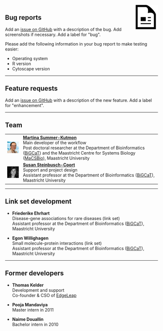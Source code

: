 <img src="../images/citation.png" width="80" align="right"/>

## Bug reports
Add an [issue on GitHub](https://github.com/BiGCAT-UM/Transcriptomics_Metabolomics_Analysis/issues) with a description of the bug.
 Add screenshots if necessary. Add a label for "bug".

Please add the following information in your bug report to make testing easier:
* Operating system
* R version
* Cytoscape version

***

## Feature requests
Add an [issue on GitHub](https://github.com/BiGCAT-UM/Transcriptomics_Metabolomics_Analysis/issues) with a description of the new feature. Add a label for "enhancement".

***

## Team
<table border="0">
<tr>
<td><img src="../images/Tina.jpg"/></td>
<td>
<b><a href="https://www.linkedin.com/in/duygu-dede-%C5%9Fener-05368452/" target="_blank">Martina Summer-Kutmon</a></b>
<br/>Main developer of the workflow
<br/> Post doctoral researcher at the Department of Bioinformatics (<a href="https://www.bigcat.unimaas.nl/" target="_blank">BiGCaT</a>) and the Maastricht Centre for Systems Biology (<a href="https://www.maastrichtuniversity.nl/research/maastricht-centre-systems-biology" target="_blank">MaCSBio</a>), Maastricht University
</td>
</tr>
<tr>
<td><img src="../images/Susan.jpg"/></td>
<td>
<b><a href="https://www.linkedin.com/in/susan-steinbusch-coort-6a47542/" target="_blank">Susan Steinbusch-Coort</a></b>
<br/> Support and project design
<br/> Assistant professor at the Department of Bioinformatics (<a href="https://www.bigcat.unimaas.nl/" target="_blank">BiGCaT</a>), Maastricht University
</td>
</tr>
</table>


***


## Link set development

* **Friederike Ehrhart**
<br/> Disease-gene associations for rare diseases (link set)
<br/> Assistant professor at the Department of Bioinformatics ([BiGCaT](https://www.bigcat.unimaas.nl/)), Maastricht University

* **Egon Willighagen**
<br/> Small molecule-protein interactions (link set)
<br/> Assistant professor at the Department of Bioinformatics ([BiGCaT](https://www.bigcat.unimaas.nl/)), Maastricht University


***


## Former developers

* **Thomas Kelder**
<br/> Development and support
<br/> Co-founder & CSO of [EdgeLeap](https://www.edgeleap.com/)

* **Pooja Mandaviya**
<br/> Master intern in 2011

* **Naime Douallin**
<br/> Bachelor intern in 2010
